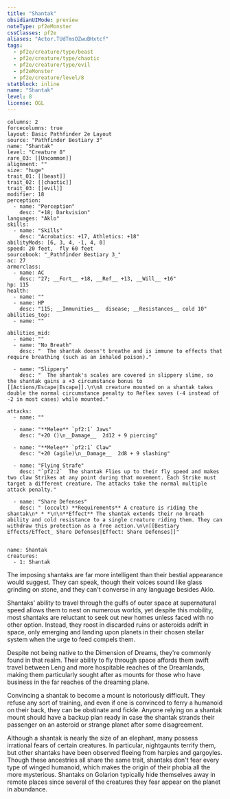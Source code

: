 ```yaml
---
title: "Shantak"
obsidianUIMode: preview
noteType: pf2eMonster
cssClasses: pf2e
aliases: "Actor.TUdTmsOZwuBHxtcf" 
tags:
  - pf2e/creature/type/beast
  - pf2e/creature/type/chaotic
  - pf2e/creature/type/evil
  - pf2eMonster
  - pf2e/creature/level/8
statblock: inline
name: "Shantak"
level: 8
license: OGL
---
```


```statblock
columns: 2
forcecolumns: true
layout: Basic Pathfinder 2e Layout
source: "Pathfinder Bestiary 3"
name: "Shantak"
level: "Creature 8"
rare_03: [[Uncommon]]
alignment: ""
size: "huge"
trait_01: [[beast]]
trait_02: [[chaotic]]
trait_03: [[evil]]
modifier: 18
perception:
  - name: "Perception"
    desc: "+18; Darkvision"
languages: "Aklo"
skills:
  - name: "Skills"
    desc: "Acrobatics: +17, Athletics: +18"
abilityMods: [6, 3, 4, -1, 4, 0]
speed: 20 feet,  fly 60 feet
sourcebook: "_Pathfinder Bestiary 3_"
ac: 27
armorclass:
  - name: AC
    desc: "27; __Fort__ +18, __Ref__ +13, __Will__ +16"
hp: 115
health:
  - name: ""
  - name: HP
    desc: "115; __Immunities__  disease; __Resistances__ cold 10"
abilities_top:
  - name: ""

abilities_mid:
  - name: ""
  - name: "No Breath"
    desc: "  The shantak doesn't breathe and is immune to effects that require breathing (such as an inhaled poison)."

  - name: "Slippery"
    desc: "  The shantak's scales are covered in slippery slime, so the shantak gains a +3 circumstance bonus to [[Actions/Escape|Escape]].\n\nA creature mounted on a shantak takes double the normal circumstance penalty to Reflex saves (-4 instead of -2 in most cases) while mounted."

attacks:
  - name: ""

  - name: "**Melee** `pf2:1` Jaws"
    desc: "+20 ()\n__Damage__  2d12 + 9 piercing"

  - name: "**Melee** `pf2:1` Claw"
    desc: "+20 (agile)\n__Damage__  2d8 + 9 slashing"

  - name: "Flying Strafe"
    desc: "`pf2:2`  The shantak Flies up to their fly speed and makes two claw Strikes at any point during that movement. Each Strike must target a different creature. The attacks take the normal multiple attack penalty."

  - name: "Share Defenses"
    desc: " (occult) **Requirements** A creature is riding the shantak\n* * *\n\n**Effect** The shantak extends their no breath ability and cold resistance to a single creature riding them. They can withdraw this protection as a free action.\n\n[[Bestiary Effects/Effect_ Share Defenses|Effect: Share Defenses]]"
 
```

```encounter-table
name: Shantak
creatures:
  - 1: Shantak
```



The imposing shantaks are far more intelligent than their bestial appearance would suggest. They can speak, though their voices sound like glass grinding on stone, and they can't converse in any language besides Aklo.

Shantaks' ability to travel through the gulfs of outer space at supernatural speed allows them to nest on numerous worlds, yet despite this mobility, most shantaks are reluctant to seek out new homes unless faced with no other option. Instead, they roost in discarded ruins or asteroids adrift in space, only emerging and landing upon planets in their chosen stellar system when the urge to feed compels them.

Despite not being native to the Dimension of Dreams, they're commonly found in that realm. Their ability to fly through space affords them swift travel between Leng and more hospitable reaches of the Dreamlands, making them particularly sought after as mounts for those who have business in the far reaches of the dreaming plane.

Convincing a shantak to become a mount is notoriously difficult. They refuse any sort of training, and even if one is convinced to ferry a humanoid on their back, they can be obstinate and fickle. Anyone relying on a shantak mount should have a backup plan ready in case the shantak strands their passenger on an asteroid or strange planet after some disagreement.

Although a shantak is nearly the size of an elephant, many possess irrational fears of certain creatures. In particular, nightgaunts terrify them, but other shantaks have been observed fleeing from harpies and gargoyles. Though these ancestries all share the same trait, shantaks don't fear every type of winged humanoid, which makes the origin of their phobia all the more mysterious. Shantaks on Golarion typically hide themselves away in remote places since several of the creatures they fear appear on the planet in abundance.
